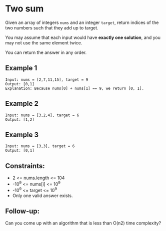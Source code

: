 # Two sum
Given an array of integers `nums` and an integer `target`, return indices of the two numbers such that they add up to target.

You may assume that each input would have **exactly one solution**, and you may not use the same element twice.

You can return the answer in any order.

## Example 1
```
Input: nums = [2,7,11,15], target = 9
Output: [0,1]
Explanation: Because nums[0] + nums[1] == 9, we return [0, 1].
```

## Example 2
```
Input: nums = [3,2,4], target = 6
Output: [1,2]
```

## Example 3
```
Input: nums = [3,3], target = 6
Output: [0,1]
```

## Constraints:
- 2 <= nums.length <= 104 
- -10<sup>9</sup> <= nums[i] <= 10<sup>9</sup>
- -10<sup>9</sup> <= target <= 10<sup>9</sup>
- Only one valid answer exists.

## Follow-up:
 Can you come up with an algorithm that is less than O(n2) time complexity?